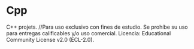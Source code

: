 # Cpp
C++ projets.
//Para uso exclusivo con fines de estudio. Se prohíbe su uso para entregas calificables y/o uso comercial.
Licencia: Educational Community License v2.0 (ECL-2.0).

